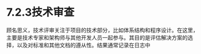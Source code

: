 # 7.2.3技术审查

顾名思义，技术评审关注于项目的技术部分，比如体系结构和程序设计。在这里，主要是技术专家和架构师与其他开发人员一起参与。其目的是评估解决方案的选择，以及对标准和其他文档的遵从性。结果通常记录在日志中